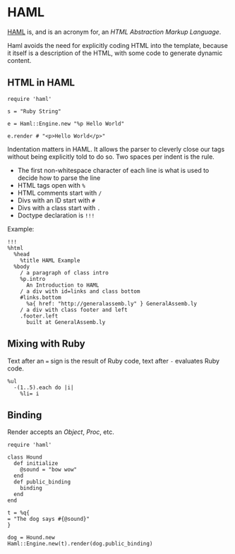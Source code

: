 HAML
====

[HAML](http://haml-lang.com) is, and is an acronym for, an *HTML Abstraction Markup Language*.

Haml avoids the need for explicitly coding HTML into the template, because it itself is a description of the HTML, with some code to generate dynamic content.

HTML in HAML
------------

    require 'haml'

    s = "Ruby String"

    e = Haml::Engine.new "%p Hello World"

    e.render # "<p>Hello World</p>"

Indentation matters in HAML. It allows the parser to cleverly close our tags without being explicitly told to do so. Two spaces per indent is the rule. 

* The first non-whitespace character of each line is what is used to decide how to parse the line
* HTML tags open with `%`
* HTML comments start with `/`
* Divs with an ID start with `#`
* Divs with a class start with `.`
* Doctype declaration is `!!!`

Example:

    !!!
    %html
      %head
        %title HAML Example
      %body
        / a paragraph of class intro        
        %p.intro
          An Introduction to HAML          
        / a div with id=links and class bottom
        #links.bottom
          %a{ href: "http://generalassemb.ly" } GeneralAssemb.ly
        / a div with class footer and left
        .footer.left
          built at GeneralAssemb.ly

Mixing with Ruby
----------------

Text after an `=` sign is the result of Ruby code, text after `-` evaluates Ruby code.

    %ul
      -(1..5).each do |i|
        %li= i

Binding
-------

Render accepts an *Object*, *Proc*, etc. 

    require 'haml'

    class Hound
      def initialize
        @sound = "bow wow"
      end      
      def public_binding
        binding
      end
    end

    t = %q{
    = "The dog says #{@sound}"
    }

    dog = Hound.new
    Haml::Engine.new(t).render(dog.public_binding)



